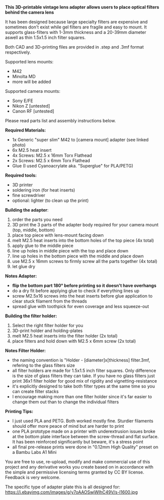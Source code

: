 **This 3D-printable vintage lens adapter allows users to place optical filters behind the camera lens**

It has been designed because large specialty filters are expensive and sometimes don't exist while gel filters are fragile and easy to mount. It supports glass-filters with 1-3mm thickness and a 20-39mm diameter aswell as thin 1.5x1.5 inch filter squares.

Both CAD and 3D-printing files are provided in .step and .3mf format respectively. 

Supported lens mounts:
- M42
- Minolta MD
- more will be added

Supported camera mounts:
- Sony E/FE
- Nikon Z [untested]
- Canon RF [untested]

Please read parts list and assembly instructions below.

**Required Materials:**
- 1x Generic "super slim" M42 to [camera mount] adapter (see linked photo)
- 6x M2.5 heat insert
- 4x Screws: M2.5 x 16mm Torx Flathead
- 2x Screws: M2.5 x 6mm Torx Flathead
- Glue (I used Cyanoacrylate aka. "Superglue" for PLA/PETG)

**Required tools:** 
- 3D printer
- soldering iron (for heat inserts)
- fine screwdriver
- optional: lighter (to clean up the print)

**Building the adapter**:
1. order the parts you need
2. 3D print the 3 parts of the adapter body required for your camera mount (top, middle, bottom)
3.  place top piece with lens-mount facing down
4. melt M2.5 heat inserts into the bottom holes of the top piece (4x total)
5. apply glue to the middle piece
6. line up holes in middle piece with the top and place down
7. line up holes in the bottom piece with the middle and place down
8. use M2.5 x 16mm screws to firmly screw all the parts together (4x total)
9. let glue dry

**Notes Adapter:**
- **flip the bottom part 180° before printing so it doesn't have overhangs**
- do a dry fit before applying glue to check if everything lines up 
- screw M2.5x16 screws into the heat inserts before glue application to clear stuck filament from the threads
- spread glue with toothpick for even coverage and less squeeze-out

**Building the filter holder:**
1. Select the right filter holder for you
2. 3D-print holder and holding-plates
3. melt M2.5 heat inserts into the filter holder (2x total)
4. place filters and hold down with M2.5 x 6mm screw (2x total)

**Notes Filter Holder:**
- the naming convention is "Holder - [diameter]x[thickness] filter.3mf, refering to the glass filters size
- all filter holders are made for 1.5x1.5 inch filter squares. Only difference is the size of glass filters they can take. If you have no glass filters just print 36x1 filter holder for good mix of rigidity and vignetting-resistance
- it's explicitly designed to take both filter types at the same time so you can create filter stacks
- I encourage making more than one filter holder since it's far easier to change them out than to change the individual filters


**Printing Tips:**
- I just used PLA and PETG. Both worked mostly fine. Sturdier filaments should offer more peace of mind but are harder to print
- one PLA prototype made on a printer with underextrusion issues broke at the bottom plate interface between the screw-thread and flat surface. It has been reinforced significantly but beware, it's a stress point
- all final pre-release prints were done in "0.12mm High Quality" preset on a Bambu Labs A1 Mini

You are free to use, re-upload, modify and make commercial use of this project and any derivative works you create based on in accordance with the simple and permissive licensing terms granted by CC BY license. Feedback is very welcome. 

The specific type of adapter plate this is all designed for:
https://i.ebayimg.com/images/g/y7oAAOSwjWlhC49V/s-l1600.jpg

